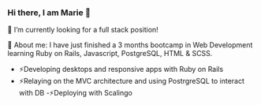 ### Hi there, I am Marie 👋

🔭 I’m currently looking for a full stack position!

💬 About me: I have just finished a 3 months bootcamp in Web Development learning Ruby on Rails, Javascript, PostgreSQL, HTML & SCSS.
- ⚡Developing desktops and responsive apps with Ruby on Rails
- ⚡Relaying on the MVC architecture and using PostrgreSQL to interact with DB
-⚡Deploying with Scalingo

<!--
**mlanglois26/mlanglois26** is a ✨ _special_ ✨ repository because its `README.md` (this file) appears on your GitHub profile.

Here are some ideas to get you started:

- 🔭 I’m currently working on ...
- 🌱 I’m currently learning ...
- 👯 I’m looking to collaborate on ...
- 🤔 I’m looking for help with ...
- 💬 Ask me about ...
- 📫 How to reach me: ...
- 😄 Pronouns: ...
- ⚡ Fun fact: ...
-->

